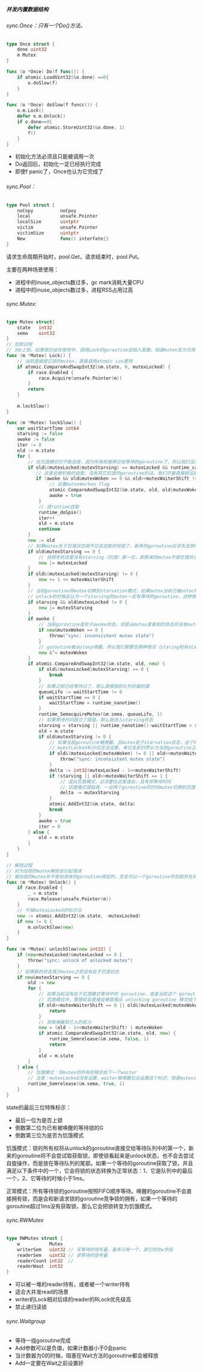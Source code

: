 ##### 并发内置数据结构

###### sync.Once：只有一个Do()方法。

```go
type Once struct {
    done uint32
    m Mutex
}

func (o *Once) Do(f func()) {
    if atomic.LoadUint32(&o.done) ==0{
        o.doSlow(f)
    }
}

func (o *Once) doSlow(f funcc()) {
    o.m.Lock()
    defer o.m.Unlock()
    if o.done==0{
        defer atomic.StoreUint32(&o.done, 1)
        f()
    }
}
```

* 初始化方法必须且只能被调用一次
* Do返回后，初始化一定已经执行完成
* 即使f panic了，Once也认为它完成了

###### sync.Pool：

```go
type Pool struct {
    noCopy 			noCpoy
    local 			unsafe.Pointer
    localSize 		uintptr
    victim 			unsafe.Pointer
    victimSize 		uintptr
    New 			func() interfate{}
}
```

请求生命周期开始时，pool.Get，请求结束时，pool.Put。

主要在两种场景使用：

* 进程中的inuse_objects数过多，gc mark消耗大量CPU
* 进程中的inuse_objects数过多，进程RSS占用过高

###### sync.Mutex:

```go
type Mutex struct{
    state 	int32
    sema	uint32
}
// 加锁过程
// 对m上锁，如果锁已经在使用中，调用Lock的goroutine会陷入阻塞，知道mutex变为可用
func (m *Mutex) Lock() {
	// 当前直接是已锁的mutex，直接调用atomic cas更快
    if atomic.CompareAndSwapInt32(&m.state, 0, mutexLocked) {
		if race.Enabled {
			race.Acquire(unsafe.Pointer(m))
		}
		return
	} 
    
    m.lockSlow()
}

func (m *Mutex) lockSlow() {
    var waitStartTime int64
	starving := false
	awoke := false
	iter := 0
	old := m.state
    for {
        // 在饥饿模式时不能自旋，因为所有权被移交给等待的goroutine了，所以我们没办法获得mutex
        if old&(mutexLocked|mutexStarving) == mutexLocked && runtime_canSpin(iter) {
           // 这里会做积极的自旋，没有其它饥饿的goroutine的话，我们尽量直接就设置mutexWorken flag，这样在Unlock的时候就不用唤醒其它被阻塞的goroutine了
           if !awoke && old&mutexWoken == 0 && old>>mutexWaiterShift != 0 &&
            	// 设置mutexWorken flag
				atomic.CompareAndSwapInt32(&m.state, old, old|mutexWoken) {
				awoke = true
			} 
            // 进runtime自旋
            runtime_doSpin()
			iter++
			old = m.state
			continue
        }
        new := old
        // 如果mutex处于饥饿状态就不应该武断的抢锁了，新来的goroutine应该先去排队
        if old&mutexStarving == 0 {
            // 说明老状态里没有starving（饥饿）那一位，即原来的mutex不是饥饿状态，给新的state标上locked这位
			new |= mutexLocked
		}
		if old&(mutexLocked|mutexStarving) != 0 {
			new += 1 << mutexWaiterShift
		}
        // 当前goroutine将mutex切换到starvation模式，如果mutex当前已被unlockle，就不需要做这个切换了
        // unlock的时候会认为一个starving的mutex一定有等待的goroutine，这种情况下一定为true
        if starving && old&mutexLocked != 0 {
			new |= mutexStarving
		}
        if awoke {
            // 当前goroutine是处于awoke状态，但是从mutex里拿到的状态并没有mutexWoken这个flag，说明这里发送了bug
            if new&mutexWoken == 0 {
				throw("sync: inconsistent mutex state")
			}
            // gotoutine被从sleep唤醒，所以我们需要在两种情况（staring和非staring）下都reset掉这个flag
			new &^= mutexWoken
        }
        if atomic.CompareAndSwapInt32(&m.state, old, new) {
			if old&(mutexLocked|mutexStarving) == 0 {
				break
			}
            // 如果之前已经等待过了，那么直接插到队列的最前面
            queueLifo := waitStartTime != 0
			if waitStartTime == 0 {
				waitStartTime = runtime_nanotime()
			}
			runtime_SemacquireMutex(&m.sema, queueLifo, 1)
            // 如果等待时间超过了阈值，那么就进入starving状态
			starving = starving || runtime_nanotime()-waitStartTime > starvationThresholdNs
			old = m.state
			if old&mutexStarving != 0 {
                // 如果当前goroutine被唤醒，且mutex处于starvation状态，这个时候控制权被移交给了我们，但mutex不知道怎么回事处于不一致的状态：
                // myextLocked标示位还没设置，单位名却仍然认为当前goroutine正在等待这个mutex，说明这是个bug，需要修正
                if old&(mutexLocked|mutexWoken) != 0 || old>>mutexWaiterShift == 0 {
					throw("sync: inconsistent mutex state")
				}
				delta := int32(mutexLocked - 1<<mutexWaiterShift)
				if !starving || old>>mutexWaiterShift == 1 {
                    // 退出饥饿模式，必须要在这里退出，且考虑等待时间
                    // 饥饿模式很低效，一旦两个goroutine同时将mutex切换到饥饿模式，可能会彼此无线的锁下去
                    delta -= mutexStarving
				}
				atomic.AddInt32(&m.state, delta)
				break
			}
			awoke = true
			iter = 0
		} else {
			old = m.state
        }
    }
}

// 解锁过程
// 对为加锁的mutex解锁会引起错误
// 被加锁的mutex并不是和具体的goroutine绑定的，完全可以一个goroutine中加锁并在另外的goroutine中解锁。
func (m *Mutex) Unlock() {
    if race.Enabled {
		_ = m.state
		race.Release(unsafe.Pointer(m))
	}
    // 干掉mutexLocked的标示位
    new := atomic.AddInt32(&m.state, -mutexLocked)
	if new != 0 {
        m.unlockSlow(new)
	}
}

func (m *Mutex) unlockSlow(new int32) {
    if (new+mutexLocked)&mutexLocked == 0 {
		throw("sync: unlock of unlocked mutex")
	}
    // 如果新的状态表示mutex之前没有处于饥饿状态
	if new&mutexStarving == 0 {
		old := new
		for {
            // 如果当前没有处于饥饿模式等待中的 goroutine，或者当前这个 goroutine 已经被唤醒或抢到了锁，没有必要再唤醒其它 goroutine 了
            // 饥饿模式中，管理权会直接会被直接从 unlocking goroutine 移交给下一个 waiter，当前 goroutine 并不在这个链条中，因为我们在 unlock 上面的 mutex 时，没有观察到 mutexStarving 的标识位所以直接 return 让路 
            if old>>mutexWaiterShift == 0 || old&(mutexLocked|mutexWoken|mutexStarving) != 0 {
				return
			}
            // 获取唤醒其它人的权力
            new = (old - 1<<mutexWaiterShift) | mutexWoken
			if atomic.CompareAndSwapInt32(&m.state, old, new) {
				runtime_Semrelease(&m.sema, false, 1)
				return
			}
			old = m.state
        }
    } else {
        // 饥饿模式：将mutex的所有权移交给下一个waiter
        // 注意：mutexLocked没有设置，waiter被唤醒后会设置这个标识，但是mutex在waiter被唤醒后，如果mutexStarving位是1的话，仍然会被认为是上锁的，所以新来的goroutine是没法获取这个锁的。
        runtime_Semrelease(&m.sema, true, 1)
	}
}

```

state的最后三位特殊标示：

* 最后一位为是否上锁
* 倒数第二位为已有被唤醒的等待锁的G
* 倒数第三位为是否为饥饿模式

饥饿模式：锁的所有权将从unlock的goroutine直接交给等待队列中的第一个，新来的goroutine将不会尝试取获取锁，即使锁看起来是unlock状态，也不会去尝试自旋操作，而是放在等待队列的尾部。如果一个等待的goroutine获取了锁，并且满足以下条件中的一个，它会将锁的状态转换为正常状态：1、它是队列中的最后一个，2、它等待的时候小于1ms。

正常模式：所有等待锁的goroutine按照FIFO顺序等待。唤醒的goroutine不会直接拥有锁，而是会和新请求锁的goroutine竞争锁的拥有，如果一个等待的goroutine超过1ms没有获取锁，那么它会把锁转变为饥饿模式。

###### sync.RWMutex

```go
type RWMutex struct {
    w			Mutex
    writerSem	uint32 // 写等待的信号量，最多只有一个，其它的在w字段
    readerSem	uint32 // 读等待的信号量
    readerCount	int32  // 
    readerWaut	int32
}
```

* 可以被一堆的reader持有，或者被一个writer持有
* 适合大并发read的场景
* writer的Lock相对后续的reader的RLock优先级高
* 禁止递归读锁

###### sync.Waitgroup

* 等待一组goroutine完成
* Add参数可以是负值，如果计数器小于0会panic
* 当计数器为0的时候，阻塞在Wait方法的goroutine都会被释放
* Add一定要在Wait之前设置好


